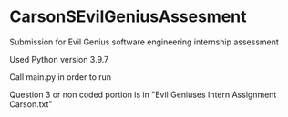 # CarsonSEvilGeniusAssesment
Submission for Evil Genius software engineering internship assessment

Used Python version 3.9.7

Call main.py in order to run

Question 3 or non coded portion is in "Evil Geniuses Intern Assignment Carson.txt"
